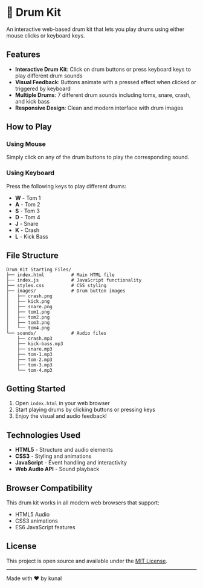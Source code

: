 # 🥁 Drum Kit

An interactive web-based drum kit that lets you play drums using either mouse clicks or keyboard keys.

## Features

- **Interactive Drum Kit**: Click on drum buttons or press keyboard keys to play different drum sounds
- **Visual Feedback**: Buttons animate with a pressed effect when clicked or triggered by keyboard
- **Multiple Drums**: 7 different drum sounds including toms, snare, crash, and kick bass
- **Responsive Design**: Clean and modern interface with drum images

## How to Play

### Using Mouse
Simply click on any of the drum buttons to play the corresponding sound.

### Using Keyboard
Press the following keys to play different drums:
- **W** - Tom 1
- **A** - Tom 2  
- **S** - Tom 3
- **D** - Tom 4
- **J** - Snare
- **K** - Crash
- **L** - Kick Bass

## File Structure

```
Drum Kit Starting Files/
├── index.html          # Main HTML file
├── index.js            # JavaScript functionality
├── styles.css          # CSS styling
├── images/             # Drum button images
│   ├── crash.png
│   ├── kick.png
│   ├── snare.png
│   ├── tom1.png
│   ├── tom2.png
│   ├── tom3.png
│   └── tom4.png
└── sounds/             # Audio files
    ├── crash.mp3
    ├── kick-bass.mp3
    ├── snare.mp3
    ├── tom-1.mp3
    ├── tom-2.mp3
    ├── tom-3.mp3
    └── tom-4.mp3
```

## Getting Started

1. Open `index.html` in your web browser
2. Start playing drums by clicking buttons or pressing keys
3. Enjoy the visual and audio feedback!

## Technologies Used

- **HTML5** - Structure and audio elements
- **CSS3** - Styling and animations
- **JavaScript** - Event handling and interactivity
- **Web Audio API** - Sound playback

## Browser Compatibility

This drum kit works in all modern web browsers that support:
- HTML5 Audio
- CSS3 animations
- ES6 JavaScript features

## License

This project is open source and available under the [MIT License](LICENSE).

---

Made with ❤️ by kunal
